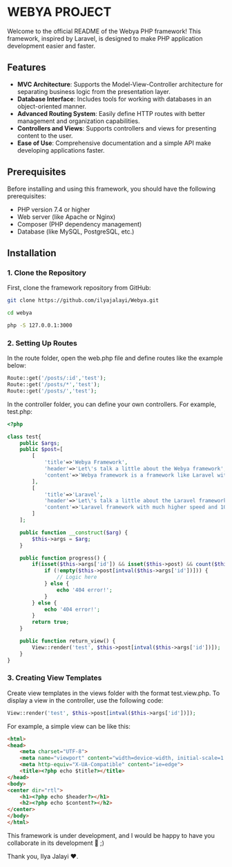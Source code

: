 # WEBYA PROJECT

Welcome to the official README of the Webya PHP framework! This framework, inspired by Laravel, is designed to make PHP application development easier and faster.

## Features

- **MVC Architecture**: Supports the Model-View-Controller architecture for separating business logic from the presentation layer.
- **Database Interface**: Includes tools for working with databases in an object-oriented manner.
- **Advanced Routing System**: Easily define HTTP routes with better management and organization capabilities.
- **Controllers and Views**: Supports controllers and views for presenting content to the user.
- **Ease of Use**: Comprehensive documentation and a simple API make developing applications faster.

## Prerequisites

Before installing and using this framework, you should have the following prerequisites:

- PHP version 7.4 or higher
- Web server (like Apache or Nginx)
- Composer (PHP dependency management)
- Database (like MySQL, PostgreSQL, etc.)

## Installation

### 1. Clone the Repository

First, clone the framework repository from GitHub:
```bash
git clone https://github.com/ilyajalayi/Webya.git

cd webya

php -S 127.0.0.1:3000
```
### 2. Setting Up Routes

In the route folder, open the web.php file and define routes like the example below:
```php
Route::get('/posts/:id','test');
Route::get('/posts/*','test');
Route::get('/posts/','test');
```
In the controller folder, you can define your own controllers. For example, test.php:
```php
<?php

class test{
    public $args;
    public $post=[
        [
            'title'=>'Webya Framework',
            'header'=>'Let\'s talk a little about the Webya framework',
            'content'=>'Webya framework is a framework like Laravel with better ease than Laravel, much higher speed, and 10 times less size! This framework is written in raw PHP by Ilya Jalayi',
        ],
        [
            'title'=>'Laravel',
            'header'=>'Let\'s talk a little about the Laravel framework',
            'content'=>'Laravel framework with much higher speed and 10 times less size than your poor code! This framework is written in raw PHP by I do not know who',
        ]
    ];

    public function __construct($arg) {
        $this->args = $arg;
    }

    public function progress() {
        if(isset($this->args['id']) && isset($this->post) && count($this->post) > 0) {
            if (!empty($this->post[intval($this->args['id'])])) {
                // Logic here
            } else {
                echo '404 error!';
            }
        } else {
            echo '404 error!';
        }
        return true;
    }

    public function return_view() {
        View::render('test', $this->post[intval($this->args['id'])]);
    }
}
```
### 3. Creating View Templates

Create view templates in the views folder with the format test.view.php. To display a view in the controller, use the following code:
```php
View::render('test', $this->post[intval($this->args['id'])]);
```
For example, a simple view can be like this:
```html
<html>
<head>
    <meta charset="UTF-8">
    <meta name="viewport" content="width=device-width, initial-scale=1.0">
    <meta http-equiv="X-UA-Compatible" content="ie=edge">
    <title><?php echo $title?></title>
</head>
<body>
<center dir="rtl">
    <h1><?php echo $header?></h1>
    <h2><?php echo $content?></h2>
</center>
</body>
</html>
```
This framework is under development, and I would be happy to have you collaborate in its development 🤝 ;)

Thank you, Ilya Jalayi ❤️.
